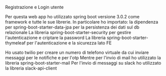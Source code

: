 Registrazione e Login utente

Per questa web app ho utilizzato spring boot versione 3.0.2 come framework e tutte le sue librerie.
In particolare ho importato:
la dipendenza per spring-boot-starter-data-jpa per la persistenza dei dati sul db relazionale
La libreria spring-boot-starter-security per gestire l'autenticazione e criptare la password
La libreria spring-boot-starter-thymeleaf per l'autenticazione e la sicurezza lato FE

Ho usato twilio per creare un numero di telefono virtuale da cui inviare messaggi per le notifiche e per l'otp
Mentre per l'invio di mail ho utilizzato la libreria spring-boot-starter-mail
Per l'invio di messaggi su slack ho utilizzato la libreria slack-api-client
